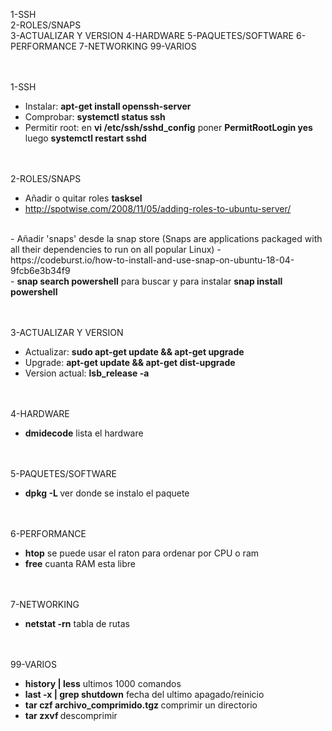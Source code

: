 1-SSH<br>
2-ROLES/SNAPS<br>
3-ACTUALIZAR Y VERSION
4-HARDWARE
5-PAQUETES/SOFTWARE
6-PERFORMANCE
7-NETWORKING
99-VARIOS

<br><br>
1-SSH<br>
  - Instalar: <b>apt-get install openssh-server</b><br>
  - Comprobar: <b>systemctl status ssh</b><br>
  - Permitir root: en <b>vi /etc/ssh/sshd_config</b> poner <b>PermitRootLogin yes</b> luego <b>systemctl restart sshd</b>
  
<br><br>
2-ROLES/SNAPS<br>
  - Añadir o quitar roles <b>tasksel</b><br>
  - http://spotwise.com/2008/11/05/adding-roles-to-ubuntu-server/<br>
  <br>
  - Añadir 'snaps' desde la snap store (Snaps are applications packaged with all their dependencies to run on all popular Linux)
  - https://codeburst.io/how-to-install-and-use-snap-on-ubuntu-18-04-9fcb6e3b34f9<br>
  - <b>snap search powershell</b> para buscar y para instalar <b>snap install powershell</b>
  
<br><br>
3-ACTUALIZAR Y VERSION<br>
  - Actualizar: <b> sudo apt-get update && apt-get upgrade</b><br>
  - Upgrade: <b>apt-get update && apt-get dist-upgrade</b><br>
  - Version actual: <b>lsb_release -a</b>

<br><br>
4-HARDWARE
  - <b>dmidecode</b> lista el hardware
  
<br><br>
5-PAQUETES/SOFTWARE
  - <b>dpkg -L <paquete></b> ver donde se instalo el paquete
  
  
<br><br>
6-PERFORMANCE
  - <b>htop</b> se puede usar el raton para ordenar por CPU o ram
  - <b>free</b> cuanta RAM esta libre


<br><br>
7-NETWORKING
  - <b>netstat -rn</b> tabla de rutas

  
<br><br>
99-VARIOS
  - <b>history | less</b> ultimos 1000 comandos
  - <b>last -x | grep shutdown</b> fecha del ultimo apagado/reinicio
  - <b>tar czf archivo_comprimido.tgz <dirname></b> comprimir un directorio
  - <b>tar zxvf <archive></b> descomprimir

